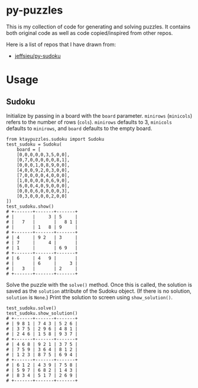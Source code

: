 # py-puzzles

This is my collection of code for generating and solving puzzles. It contains both original code as well as code copied/inspired from other repos.

Here is a list of repos that I have drawn from:
- [jeffsieu/py-sudoku](https://github.com/jeffsieu/py-sudoku)

# Usage

## Sudoku

Initialize by passing in a board with the `board` parameter. `minirows` (`minicols`) refers to the number of rows (`cols`). `minirows` defaults to 3, `minicols` defaults to `minirows`, and `board` defaults to the empty board.

```
from ktaypuzzles.sudoku import Sudoku
test_sudoku = Sudoku(
    board = [
    [0,0,0,0,0,3,5,0,0],
    [0,7,0,0,0,0,0,8,1],
    [0,0,0,1,0,8,9,0,0],
    [4,0,0,9,2,0,3,0,0],
    [7,0,0,0,0,4,0,0,0],
    [1,0,0,0,0,0,6,9,0],
    [6,0,0,4,0,9,0,0,0],
    [0,0,0,6,0,0,0,0,3],
    [0,3,0,0,0,0,2,0,0]
])
test_sudoku.show()
# +-------+-------+-------+
# |       |     3 | 5     |
# |   7   |       |   8 1 |
# |       | 1   8 | 9     |
# +-------+-------+-------+
# | 4     | 9 2   | 3     |
# | 7     |     4 |       |
# | 1     |       | 6 9   |
# +-------+-------+-------+
# | 6     | 4   9 |       |
# |       | 6     |     3 |
# |   3   |       | 2     |
# +-------+-------+-------+
```
Solve the puzzle with the `solve()` method. Once this is called, the solution is saved as the
`solution` attribute of the Sudoku object. (If there is no solution, `solution` is `None`.) Print the solution to screen using `show_solution()`.
```
test_sudoku.solve()
test_sudoku.show_solution()
# +-------+-------+-------+
# | 9 8 1 | 7 4 3 | 5 2 6 |
# | 3 7 5 | 2 9 6 | 4 8 1 |
# | 2 4 6 | 1 5 8 | 9 3 7 |
# +-------+-------+-------+
# | 4 6 8 | 9 2 1 | 3 7 5 |
# | 7 5 9 | 3 6 4 | 8 1 2 |
# | 1 2 3 | 8 7 5 | 6 9 4 |
# +-------+-------+-------+
# | 6 1 2 | 4 3 9 | 7 5 8 |
# | 5 9 7 | 6 8 2 | 1 4 3 |
# | 8 3 4 | 5 1 7 | 2 6 9 |
# +-------+-------+-------+
```